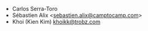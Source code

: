 - Carlos Serra-Toro
- Sébastien Alix \<<sebastien.alix@camptocamp.com>\>
- Khoi (Kien Kim) <khoikk@trobz.com>
